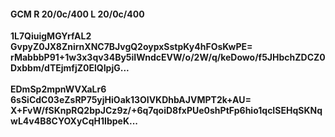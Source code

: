 #### GCM R 20/0c/400 L 20/0c/400
**1L7QiuigMGYrfAL2**<br/>**GvpyZ0JX8ZnirnXNC7BJvgQ2oypxSstpKy4hFOsKwPE=**<br/>**rMabbbP91+1w3x3qv34By5iIWndcEVW/o/2W/q/keDowo/f5JHbchZDCZ0Dxbbm/dTEjmfjZ0ElQIpjG...**<br/><br/>
**EDmSp2mpnWVXaLr6**<br/>**6sSiCdC03eZsRP75yjHiOak13OIVKDhbAJVMPT2k+AU=**<br/>**X+FvW/fSKnpRQ2bpJCz9z/+6q7qoiD8fxPUe0shPtFp6hio1qcISEHqSKNqwL4v4B8CYOXyCqH1IbpeK...**